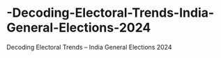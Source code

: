 # -Decoding-Electoral-Trends-India-General-Elections-2024
 Decoding Electoral Trends – India General Elections 2024
